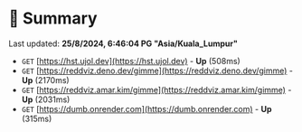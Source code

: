 # 📖 Summary
Last updated: **25/8/2024, 6:46:04 PG "Asia/Kuala_Lumpur"**

- `GET` [https://hst.ujol.dev](https://hst.ujol.dev) - **Up** (508ms)
- `GET` [https://reddviz.deno.dev/gimme](https://reddviz.deno.dev/gimme) - **Up** (2170ms)
- `GET` [https://reddviz.amar.kim/gimme](https://reddviz.amar.kim/gimme) - **Up** (2031ms)
- `GET` [https://dumb.onrender.com](https://dumb.onrender.com) - **Up** (315ms)
